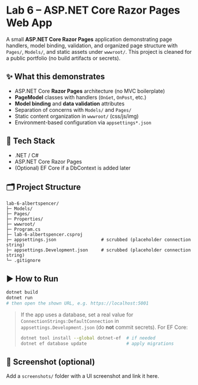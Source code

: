 # Lab 6 – ASP.NET Core Razor Pages Web App

A small **ASP.NET Core Razor Pages** application demonstrating page handlers, model binding, validation, and organized page structure with `Pages/`, `Models/`, and static assets under `wwwroot/`. This project is cleaned for a public portfolio (no build artifacts or secrets).

## ✨ What this demonstrates
- ASP.NET Core **Razor Pages** architecture (no MVC boilerplate)
- **PageModel** classes with handlers (`OnGet`, `OnPost`, etc.)
- **Model binding** and **data validation** attributes
- Separation of concerns with `Models/` and `Pages/`
- Static content organization in `wwwroot/` (css/js/img)
- Environment-based configuration via `appsettings*.json`

## 🧰 Tech Stack
- .NET / C#
- ASP.NET Core Razor Pages
- (Optional) EF Core if a DbContext is added later

## 🗂 Project Structure
```text
lab-6-albertspencer/
├─ Models/
├─ Pages/
├─ Properties/
├─ wwwroot/
├─ Program.cs
├─ lab-6-albertspencer.csproj
├─ appsettings.json                 # scrubbed (placeholder connection string)
├─ appsettings.Development.json     # scrubbed (placeholder connection string)
└─ .gitignore
```

## ▶️ How to Run
```bash
dotnet build
dotnet run
# then open the shown URL, e.g. https://localhost:5001
```

> If the app uses a database, set a real value for `ConnectionStrings:DefaultConnection`
> in `appsettings.Development.json` (do **not** commit secrets). For EF Core:
>
> ```bash
> dotnet tool install --global dotnet-ef  # if needed
> dotnet ef database update               # apply migrations
> ```

## 📸 Screenshot (optional)
Add a `screenshots/` folder with a UI screenshot and link it here.
